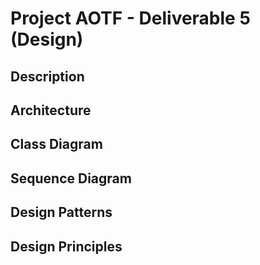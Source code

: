 # Project AOTF - Deliverable 5 (Design)

## Description

## Architecture

## Class Diagram

## Sequence Diagram

## Design Patterns

## Design Principles